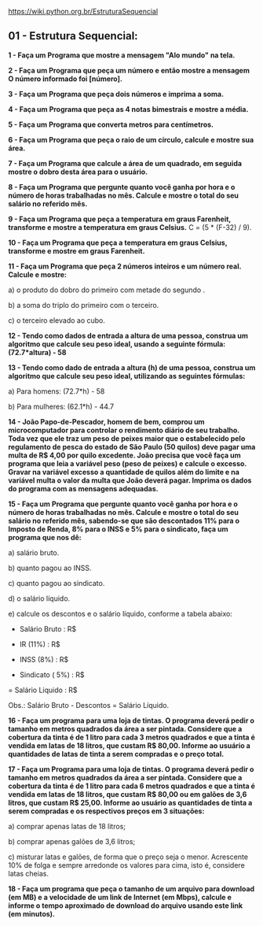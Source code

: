 https://wiki.python.org.br/EstruturaSequencial


## 01 - Estrutura Sequencial:


**1 - Faça um Programa que mostre a mensagem "Alo mundo" na tela.**

**2 - Faça um Programa que peça um número e então mostre a mensagem O número informado foi [número].**

**3 - Faça um Programa que peça dois números e imprima a soma.**

**4 - Faça um Programa que peça as 4 notas bimestrais e mostre a média.**

**5 - Faça um Programa que converta metros para centímetros.**

**6 - Faça um Programa que peça o raio de um círculo, calcule e mostre sua área.**

**7 - Faça um Programa que calcule a área de um quadrado, em seguida mostre o dobro desta área para o usuário.**

**8 - Faça um Programa que pergunte quanto você ganha por hora e o número de horas trabalhadas no mês. Calcule e mostre o total do seu salário no referido mês.**

**9 - Faça um Programa que peça a temperatura em graus Farenheit, transforme e mostre a temperatura em graus Celsius.**
C = (5 * (F-32) / 9).

**10 - Faça um Programa que peça a temperatura em graus Celsius, transforme e mostre em graus Farenheit.**

**11 - Faça um Programa que peça 2 números inteiros e um número real. Calcule e mostre:**

a) o produto do dobro do primeiro com metade do segundo .

b) a soma do triplo do primeiro com o terceiro.

c) o terceiro elevado ao cubo.

**12 - Tendo como dados de entrada a altura de uma pessoa, construa um algoritmo que calcule seu peso ideal, usando a seguinte fórmula: (72.7*altura) - 58**

**13 - Tendo como dado de entrada a altura (h) de uma pessoa, construa um algoritmo que calcule seu peso ideal, utilizando as seguintes fórmulas:**

a) Para homens: (72.7*h) - 58

b) Para mulheres: (62.1*h) - 44.7

**14 - João Papo-de-Pescador, homem de bem, comprou um microcomputador para controlar o rendimento diário de seu trabalho. Toda vez que ele traz um peso de peixes maior que o estabelecido pelo regulamento de pesca do estado de São Paulo (50 quilos) deve pagar uma multa de R$ 4,00 por quilo excedente. João precisa que você faça um programa que leia a variável peso (peso de peixes) e calcule o excesso. Gravar na variável excesso a quantidade de quilos além do limite e na variável multa o valor da multa que João deverá pagar. Imprima os dados do programa com as mensagens adequadas.**

**15 - Faça um Programa que pergunte quanto você ganha por hora e o número de horas trabalhadas no mês. Calcule e mostre o total do seu salário no referido mês, sabendo-se que são descontados 11% para o Imposto de Renda, 8% para o INSS e 5% para o sindicato, faça um programa que nos dê:**

a) salário bruto.

b) quanto pagou ao INSS.

c) quanto pagou ao sindicato.

d) o salário líquido.

e) calcule os descontos e o salário líquido, conforme a tabela abaixo:

+ Salário Bruto : R$

- IR (11%) : R$

- INSS (8%) : R$

- Sindicato ( 5%) : R$

= Salário Liquido : R$

Obs.: Salário Bruto - Descontos = Salário Líquido.

**16 - Faça um programa para uma loja de tintas. O programa deverá pedir o tamanho em metros quadrados da área a ser pintada. Considere que a cobertura da tinta é de 1 litro para cada 3 metros quadrados e que a tinta é vendida em latas de 18 litros, que custam R$ 80,00. Informe ao usuário a quantidades de latas de tinta a serem compradas e o preço total.**

**17 - Faça um Programa para uma loja de tintas. O programa deverá pedir o tamanho em metros quadrados da área a ser pintada. Considere que a cobertura da tinta é de 1 litro para cada 6 metros quadrados e que a tinta é vendida em latas de 18 litros, que custam R$ 80,00 ou em galões de 3,6 litros, que custam R$ 25,00.
Informe ao usuário as quantidades de tinta a serem compradas e os respectivos preços em 3 situações:**

a) comprar apenas latas de 18 litros;

b) comprar apenas galões de 3,6 litros;

c) misturar latas e galões, de forma que o preço seja o menor. Acrescente 10% de folga e sempre arredonde os valores para cima, isto é, considere latas cheias.

**18 - Faça um programa que peça o tamanho de um arquivo para download (em MB) e a velocidade de um link de Internet (em Mbps), calcule e informe o tempo aproximado de download do arquivo usando este link (em minutos).**
